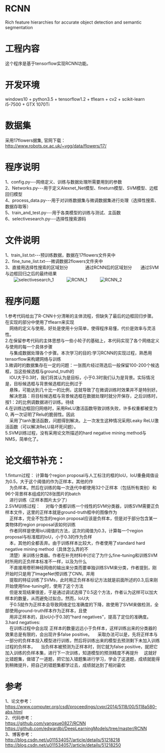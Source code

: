 # RCNN 
Rich feature hierarchies for accurate object detection and semantic segmentation   

# 工程内容
这个程序是基于tensorflow实现RCNN功能。  

# 开发环境  
windows10 + python3.5 + tensorflow1.2 + tflearn + cv2 + scikit-learn   
i5-7500 + GTX 1070Ti   

# 数据集
采用17flowers据集, 官网下载：http://www.robots.ox.ac.uk/~vgg/data/flowers/17/  

# 程序说明   
1、config.py---网络定义、训练与数据处理所需要用到的参数      
2、Networks.py---用于定义Alexnet_Net模型、fineturn模型、SVM模型、边框回归模型   
4、process_data.py---用于对训练数据集与微调数据集进行处理（选择性搜索、数据存取等）    
5、train_and_test.py---用于各类模型的训练与测试、主函数     
6、selectivesearch.py---选择性搜索源码       


# 文件说明   
1、train_list.txt---预训练数据，数据在17flowers文件夹中         
2、fine_tune_list.txt---微调数据2flowers文件夹中       
3、直接用选择性搜索的区域划分　　　　通过RCNN后的区域划分　　通过SVM与边框回归之后的最终结果                     
　　![selectivesearch_1](https://github.com/liuyicheng007/R-CNN/raw/master/result/1.PNG)　　　![RCNN_1](https://github.com/liuyicheng007/R-CNN/raw/master/result/2.PNG)　　　![RCNN_2](https://github.com/liuyicheng007/R-CNN/raw/master/result/3.PNG)                        


# 程序问题   
1.参考代码给出了R-CNN十分清晰的主体流程，但缺失了最后的边框回归步骤。在实现的部分中使用了tflearn来实现       
　网络的定义与使用，好处是使用十分简单，使得程序易懂，代价是效率与灵活性。    
2.在保留参考代码的主体思想与一些小轮子的基础上，本代码实现了各个网络定义与使用的每一个具体步骤   
　与集成数据处理各个步骤。本次学习的目的:学习RCNN的实现过程，熟悉用tensorflow来构建网络与训练   
3.微调时的数据集存在一定的问题：一张图片经过筛选后一般保留100-200个候选框，当这些候选框与ground_truth的    
　IOU大于0.3时，我们将其认为是目标，小于0.3时我们认为是背景。实际情况是，目标候选框与背景候选框的比例过于   
　悬殊，可能达到几十比一的比例，这就导致了在微调训练时效果并不是特别好。
　解决思路：将目标候选框与背景候选框在数据处理时就分开保存，之后训练时，按1：2的比例调数据进行训练。待续   
4.在训练边框回归网络时，采用ReLU激活函数导致训练失败，许多权重都被变为0, 再一次证明了Relu的脆弱性。因此    
　采用了tanh激活函数，问题得到解决。上一次发生这种情况采用Leaky ReLU激活函数（可以解决ReLU易坏死问题）。    
5.SVM训练过程，没有采用论文所描述的hard negative mining method与NMS，简单化了。

# 论文细节补充：
1.finturn过程：
  计算每个region proposal与人工标注的框的IoU，IoU重叠阈值设为0.5，大于这个阈值的作为正样本，其他的作     
　为负样本。然后在训练的每一次迭代中都使用32个正样本（包括所有类别）和96个背景样本组成的128张图片的batch    
　进行训练（正样本图片太少了）      
2.SVM训练过程：
　对每个类都训练一个线性的SVM分类器，训练SVM需要正负样本文件，这里的正样本就是ground-truth框中的图像作为  
　正样本，完全不包含的region proposal应该是负样本，但是对于部分包含某一类物体的region proposal该如何训练  
　作者同样是使用IoU阈值的方法，这次的阈值为0.3，计算每一个region proposal与标准框的IoU，小于0.3的作为负样  
　本，其他的全都丢弃。由于训练样本比较大，作者使用了standard hard negative mining method（具体怎么弄的不  
　清楚）来训练分类器。作者在补充材料中讨论了为什么fine-tuning和训练SVM时所用的正负样本标准不一样，以及为什么  
　不直接用卷积神经网络的输出来分类而要单独训练SVM来分类，作者提到，刚开始时只是用了ImageNet预训练了CNN，并用  
　提取的特征训练了SVMs，此时用正负样本标记方法就是前面所述的0.3,后来刚开始使用fine-tuning时，使用了这个方法   
　但是发现结果很差，于是通过调试选择了0.5这个方法，作者认为这样可以加大样本的数量，从而避免过拟合。然而，IoU大   
　于0.5就作为正样本会导致网络定位准确度的下降，故使用了SVM来做检测，全部使用ground-truth样本作为正样本，且使   
　用非正样本的，且IoU小于0.3的“hard negatives”，提高了定位的准确度。     
 3.hard negatives:    
　在训练过程中会出现 正样本的数量远远小于负样本，这样训练出来的分类器的效果总是有限的，会出现许多false positive。
　采取办法可以是，先将正样本与一部分的负样本投入模型进行训练，然后将训练出来的模型去预测剩下未加入训练过程的负样本，
　当负样本被预测为正样本时，则它就为false positive，就把它加入训练的负样本集，进行下一次训练，知道模型的预测精度不再提升
　这就好比错题集，做错了一道题，把它加入错题集进行学习，学会了这道题，成绩就能得到稍微提升，把自己的错题集都学过去，成绩就达到了相对最优
         

# 参考   
1、论文参考：        
   https://www.computer.org/csdl/proceedings/cvpr/2014/5118/00/5118a580-abs.html          
2、代码参考：     
   https://github.com/yangxue0827/RCNN     
   https://github.com/edwardbi/DeepLearningModels/tree/master/RCNN          
3、博客参考：       
   http://blog.csdn.net/u011534057/article/details/51218218        
   http://blog.csdn.net/u011534057/article/details/51218250        
  
